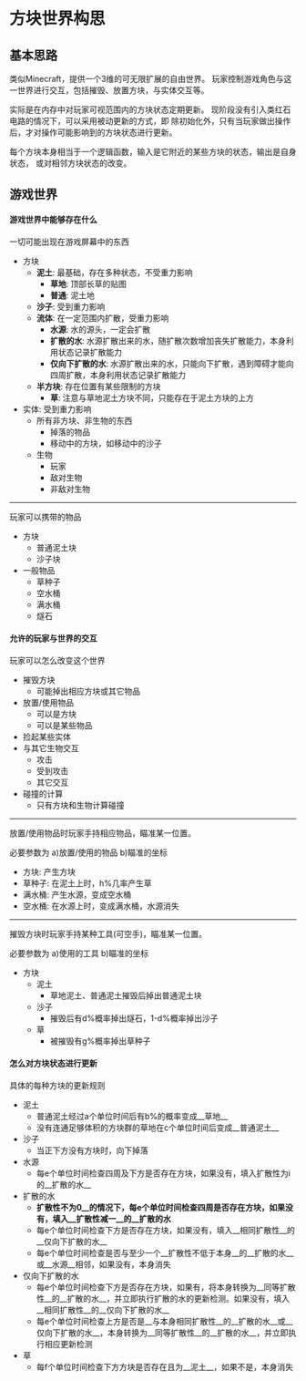 # 方块世界构思 #

## 基本思路 ##
类似Minecraft，提供一个3维的可无限扩展的自由世界。
玩家控制游戏角色与这一世界进行交互，包括摧毁、放置方块，与实体交互等。

实际是在内存中对玩家可视范围内的方块状态定期更新。
现阶段没有引入类红石电路的情况下，可以采用被动更新的方式，即
除初始化外，只有当玩家做出操作后，才对操作可能影响到的方块状态进行更新。

每个方块本身相当于一个逻辑函数，输入是它附近的某些方块的状态，输出是自身状态，
或对相邻方块状态的改变。

## 游戏世界 ##

#### 游戏世界中能够存在什么 ####
一切可能出现在游戏屏幕中的东西

+ 方块
    - __泥土__: 最基础，存在多种状态，不受重力影响
        * __草地__: 顶部长草的贴图
        * __普通__: 泥土地
    - __沙子__: 受到重力影响
    - __流体__: 在一定范围内扩散，受重力影响
        * __水源__: 水的源头，一定会扩散
        * __扩散的水__: 水源扩散出来的水，随扩散次数增加丧失扩散能力，本身利用状态记录扩散能力
        * __仅向下扩散的水__: 水源扩散出来的水，只能向下扩散，遇到障碍才能向四周扩散，本身利用状态记录扩散能力
    - __半方块__: 存在位置有某些限制的方块
        * __草__: 注意与草地泥土方块不同，只能存在于泥土方块的上方
+ 实体: 受到重力影响
    - 所有非方块、非生物的东西
        * 掉落的物品
        * 移动中的方块，如移动中的沙子
    - 生物
        * 玩家
        * 敌对生物
        * 非敌对生物

---

玩家可以携带的物品

+ 方块
    * 普通泥土块
    * 沙子块
+ 一般物品
    * 草种子
    * 空水桶
    * 满水桶
    * 燧石

#### 允许的玩家与世界的交互 ####
玩家可以怎么改变这个世界

+ 摧毁方块
    * 可能掉出相应方块或其它物品
+ 放置/使用物品
    * 可以是方块
    * 可以是某些物品
+ 捡起某些实体
+ 与其它生物交互
    * 攻击
    * 受到攻击
    * 其它交互
+ 碰撞的计算
    * 只有方块和生物计算碰撞

---

放置/使用物品时玩家手持相应物品，瞄准某一位置。

必要参数为 a)放置/使用的物品 b)瞄准的坐标

+ 方块: 产生方块
+ 草种子: 在泥土上时，h%几率产生草
+ 满水桶: 产生水源，变成空水桶
+ 空水桶: 在水源上时，变成满水桶，水源消失

---

摧毁方块时玩家手持某种工具(可空手)，瞄准某一位置。

必要参数为 a)使用的工具 b)瞄准的坐标

+ 方块
    * 泥土
        - 草地泥土、普通泥土摧毁后掉出普通泥土块
    * 沙子
        - 摧毁后有d%概率掉出燧石，1-d%概率掉出沙子
    * 草
        - 被摧毁有g%概率掉出草种子

#### 怎么对方块状态进行更新 ####
具体的每种方块的更新规则

+ 泥土
    * 普通泥土经过a个单位时间后有b%的概率变成__草地__
    * 没有连通足够体积的方块群的草地在c个单位时间后变成__普通泥土__
+ 沙子
    * 当正下方没有方块时，向下掉落
+ 水源
    * 每e个单位时间检查四周及下方是否存在方块，如果没有，填入扩散性为i的__扩散的水__
+ 扩散的水
    * __扩散性不为0__的情况下，每e个单位时间检查四周是否存在方块，如果没有，填入__扩散性减一__的__扩散的水__
    * 每e个单位时间检查下方是否存在方块，如果没有，填入__相同扩散性__的__仅向下扩散的水__
    * 每e个单位时间检查是否与至少一个__扩散性不低于本身__的__扩散的水__或__水源__相邻，如果没有，本身消失
+ 仅向下扩散的水
    * 每e个单位时间检查下方是否存在方块，如果有，将本身转换为__同等扩散性__的__扩散的水__，并立即执行扩散的水的更新检测。如果没有，填入__相同扩散性__的__仅向下扩散的水__
    * 每e个单位时间检查上方是否是__与本身相同扩散性__的__扩散的水__或__仅向下扩散的水__，本身转换为__同等扩散性__的__扩散的水__，并立即执行相应更新检测
+ 草
    * 每f个单位时间检查下方方块是否存在且为__泥土__，如果不是，本身消失
